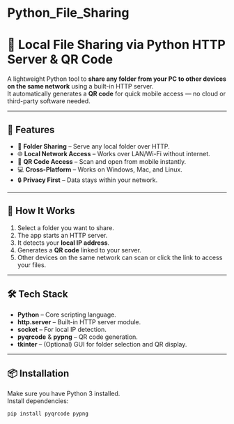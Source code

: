 # Python_File_Sharing
# 📂 Local File Sharing via Python HTTP Server & QR Code

A lightweight Python tool to **share any folder from your PC to other devices on the same network** using a built-in HTTP server.  
It automatically generates a **QR code** for quick mobile access — no cloud or third-party software needed.

---

## 🚀 Features
- 📁 **Folder Sharing** – Serve any local folder over HTTP.
- 🌐 **Local Network Access** – Works over LAN/Wi-Fi without internet.
- 📱 **QR Code Access** – Scan and open from mobile instantly.
- 💻 **Cross-Platform** – Works on Windows, Mac, and Linux.
- 🔒 **Privacy First** – Data stays within your network.

---

## 📸 How It Works
1. Select a folder you want to share.
2. The app starts an HTTP server.
3. It detects your **local IP address**.
4. Generates a **QR code** linked to your server.
5. Other devices on the same network can scan or click the link to access your files.

---

## 🛠️ Tech Stack
- **Python** – Core scripting language.
- **http.server** – Built-in HTTP server module.
- **socket** – For local IP detection.
- **pyqrcode** & **pypng** – QR code generation.
- **tkinter** – (Optional) GUI for folder selection and QR display.

---

## 📦 Installation
Make sure you have Python 3 installed.  
Install dependencies:
```bash
pip install pyqrcode pypng
